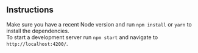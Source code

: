 ## Instructions

Make sure you have a recent Node version and run `npm install` or `yarn` to
install the dependencies.  
To start a development server run `npm start` and navigate to `http://localhost:4200/`.
